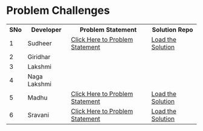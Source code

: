 # Problem Challenges

<table>
  <tr>
    <th>SNo</th>
    <th>Developer</th>
    <th>Problem Statement</th>
    <th>Solution Repo</th>
  </tr>
  <tr>
    <td>1</td>
    <td>Sudheer</td>
    <td><a href="https://www.hackerrank.com/challenges/py-if-else/problem" target="_blank">Click Here to Problem Statement</a></td>
    <td><a href="https://github.com/maddydevgits/python-daily-challenges/tree/main/May2023/week1/Sudheer" target="_blank">Load the Solution</a></td>
  </tr>
  <tr>
    <td>2</td>
    <td>Giridhar</td>
    <td></td>
    <td></td>
  </tr>
  <tr>
    <td>3</td>
    <td>Lakshmi</td>
    <td></td>
    <td></td>
  </tr>
  <tr>
    <td>4</td>
    <td>Naga Lakshmi</td>
    <td></td>
    <td></td>
  </tr>
  <tr>
    <td>5</td>
    <td>Madhu</td>
    <td><a href="https://www.hackerrank.com/challenges/word-order/problem" target="_blank">Click Here to Problem Statement</a></td>
    <td><a href="https://github.com/maddydevgits/python-daily-challenges/tree/main/May2023/week1/Madhu" target="_blank">Load the Solution</a></td>
  </tr>
  <tr>
    <td>6</td>
    <td>Sravani</td>
    <td><a href="https://www.hackerrank.com/challenges/30-dictionaries-and-maps/problem" target="_blank">Click Here to Problem Statement</a></td>
    <td><a href="https://github.com/maddydevgits/python-daily-challenges/tree/main/May2023/week1/Sravani" target="_blank">Load the Solution</a></td>
  </tr>
</table>
